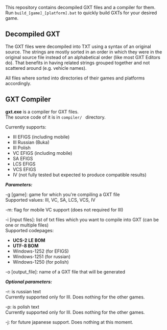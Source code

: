 This repository contains decompiled GXT files and a compiler for them.</br>
Run `build_[game]_[platform].bat` to quickly build GXTs for your desired game.

## Decompiled GXT
The GXT files were decompiled into TXT using a syntax of an original source. The strings are mostly sorted in an order in which they were in the original source file instead of an alphabetical order (like most GXT Editors do). That benefits in having related strings grouped together and not scattered around (e.g. vehicle names).


All files where sorted into directories of their games and platforms accordingly.

## GXT Compiler
**gxt.exe** is a compiler for GXT files.</br>
The source code of it is in `compiler/ ` directory.

Currently supports:
* III EFIGS (including mobile)
* III Russian (Buka)
* III Polish
* VC EFIGS (including mobile)
* SA EFIGS
* LCS EFIGS
* VCS EFIGS
* IV (not fully tested but expected to produce compatible results)

***Parameters:***

-g [game]: game for which you're compiling a GXT file</br>
Supported values: III, VC, SA, LCS, VCS, IV

-m: flag for mobile VC support (does not required for III)


-i [input files]: list of txt files which you want to compile into GXT (can be one or multiple files)</br>
Supported codepages:</br>
- **UCS-2 LE BOM**</br>
- **UTF-8 BOM**</br>
- Windows-1252 (for EFIGS)</br>
- Windows-1251 (for russian)</br>
- Windows-1250 (for polish)

-o [output_file]: name of a GXT file that will be generated


***Optional parameters:***

-r: is russian text</br>
Currently supported only for III. Does nothing for the other games.

-p: is polish text</br>
Currently supported only for III. Does nothing for the other games.

-j: for future japanese support. Does nothing at this moment.